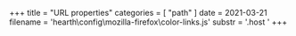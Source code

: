 +++
title = "URL properties"
categories = [ "path" ]
date = 2021-03-21
filename = 'hearth\config\mozilla-firefox\color-links.js'
substr = '.host '
+++
